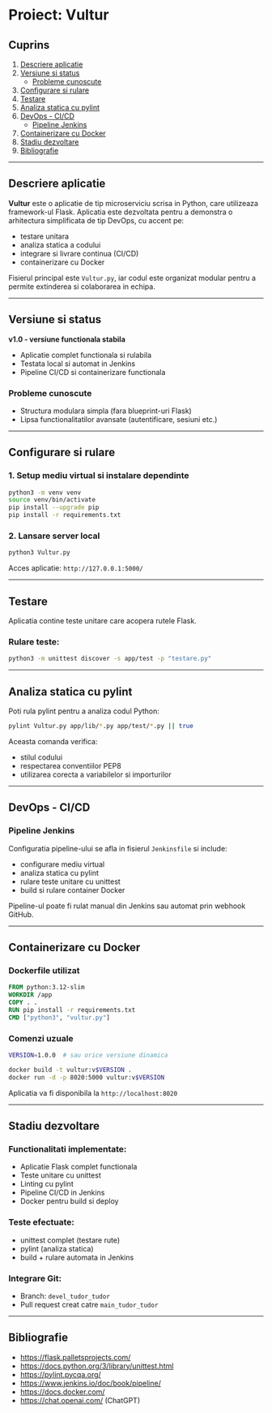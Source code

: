 # Proiect: Vultur

## Cuprins
1. [Descriere aplicatie](#descriere-aplicatie)
2. [Versiune si status](#versiune-si-status)
    - [Probleme cunoscute](#probleme-cunoscute)
3. [Configurare si rulare](#configurare-si-rulare)
4. [Testare](#testare)
5. [Analiza statica cu pylint](#analiza-statica-cu-pylint)
6. [DevOps - CI/CD](#devops---cicd)
    - [Pipeline Jenkins](#pipeline-jenkins)
7. [Containerizare cu Docker](#containerizare-cu-docker)
8. [Stadiu dezvoltare](#stadiu-dezvoltare)
9. [Bibliografie](#bibliografie)

---

## Descriere aplicatie

**Vultur** este o aplicatie de tip microserviciu scrisa in Python, care utilizeaza framework-ul Flask. Aplicatia este dezvoltata pentru a demonstra o arhitectura simplificata de tip DevOps, cu accent pe:
- testare unitara
- analiza statica a codului
- integrare si livrare continua (CI/CD)
- containerizare cu Docker

Fisierul principal este `Vultur.py`, iar codul este organizat modular pentru a permite extinderea si colaborarea in echipa.

---

## Versiune si status

**v1.0 - versiune functionala stabila**
- Aplicatie complet functionala si rulabila
- Testata local si automat in Jenkins
- Pipeline CI/CD si containerizare functionala

### Probleme cunoscute
- Structura modulara simpla (fara blueprint-uri Flask)
- Lipsa functionalitatilor avansate (autentificare, sesiuni etc.)

---

## Configurare si rulare

### 1. Setup mediu virtual si instalare dependinte

```bash
python3 -m venv venv
source venv/bin/activate
pip install --upgrade pip
pip install -r requirements.txt
```

### 2. Lansare server local

```bash
python3 Vultur.py
```

Acces aplicatie: `http://127.0.0.1:5000/`

---

## Testare

Aplicatia contine teste unitare care acopera rutele Flask.

### Rulare teste:
```bash
python3 -m unittest discover -s app/test -p "testare.py"
```

---

## Analiza statica cu pylint

Poti rula pylint pentru a analiza codul Python:
```bash
pylint Vultur.py app/lib/*.py app/test/*.py || true
```

Aceasta comanda verifica:
- stilul codului
- respectarea conventiilor PEP8
- utilizarea corecta a variabilelor si importurilor

---

## DevOps - CI/CD

### Pipeline Jenkins

Configuratia pipeline-ului se afla in fisierul `Jenkinsfile` si include:
- configurare mediu virtual
- analiza statica cu pylint
- rulare teste unitare cu unittest
- build si rulare container Docker

Pipeline-ul poate fi rulat manual din Jenkins sau automat prin webhook GitHub.

---

## Containerizare cu Docker

### Dockerfile utilizat

```Dockerfile
FROM python:3.12-slim
WORKDIR /app
COPY . .
RUN pip install -r requirements.txt
CMD ["python3", "vultur.py"]
```

### Comenzi uzuale

```bash
VERSION=1.0.0  # sau orice versiune dinamica

docker build -t vultur:v$VERSION .
docker run -d -p 8020:5000 vultur:v$VERSION
```

Aplicatia va fi disponibila la `http://localhost:8020`

---

## Stadiu dezvoltare

### Functionalitati implementate:
- Aplicatie Flask complet functionala
- Teste unitare cu unittest
- Linting cu pylint
- Pipeline CI/CD in Jenkins
- Docker pentru build si deploy

### Teste efectuate:
- unittest complet (testare rute)
- pylint (analiza statica)
- build + rulare automata in Jenkins

### Integrare Git:
- Branch: `devel_tudor_tudor`
- Pull request creat catre `main_tudor_tudor`

---

## Bibliografie

- https://flask.palletsprojects.com/
- https://docs.python.org/3/library/unittest.html
- https://pylint.pycqa.org/
- https://www.jenkins.io/doc/book/pipeline/
- https://docs.docker.com/
- https://chat.openai.com/ (ChatGPT)
